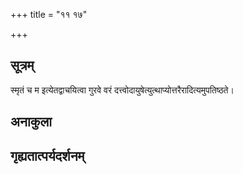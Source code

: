 +++
title = "११ १७"

+++
## सूत्रम्
स्मृतं च म इत्येतद्वाचयित्वा गुरवे वरं दत्त्वोदायुषेत्युत्थाप्योत्तरैरादित्यमुपतिष्ठते।
## अनाकुला

## गृह्यतात्पर्यदर्शनम्

